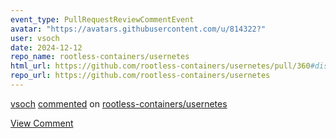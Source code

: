 ```yaml
---
event_type: PullRequestReviewCommentEvent
avatar: "https://avatars.githubusercontent.com/u/814322?"
user: vsoch
date: 2024-12-12
repo_name: rootless-containers/usernetes
html_url: https://github.com/rootless-containers/usernetes/pull/360#discussion_r1881405694
repo_url: https://github.com/rootless-containers/usernetes
---
```


<a href='https://github.com/vsoch' target='_blank'>vsoch</a> <a href='https://github.com/rootless-containers/usernetes/pull/360#discussion_r1881405694' target='_blank'>commented</a> on <a href='https://github.com/rootless-containers/usernetes' target='_blank'>rootless-containers/usernetes</a>

<a href='https://github.com/rootless-containers/usernetes/pull/360#discussion_r1881405694' target='_blank'>View Comment</a>